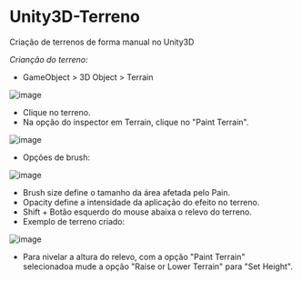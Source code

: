 # Unity3D-Terreno
Criação de terrenos de forma manual no Unity3D


*Crianção do terreno:*
  -  GameObject > 3D Object > Terrain


  ![image](https://user-images.githubusercontent.com/62676087/153896490-60fd916c-7371-44e1-b03d-34e4cc298bed.png)



  - Clique no terreno.
  - Na opção do inspector em Terrain, clique no "Paint Terrain".
  
   ![image](https://user-images.githubusercontent.com/62676087/153896803-a677b5a8-346b-40ca-b0b9-10e56ba3f8a5.png)

  - Opções de brush:
  
  ![image](https://user-images.githubusercontent.com/62676087/153897154-e82b11ae-8d0f-4fe6-8b9b-97014944a36f.png)

  - Brush size define o tamanho da área afetada pelo Pain.
  - Opacity define a intensidade da aplicação do efeito no terreno.
  - Shift + Botão esquerdo do mouse abaixa o relevo do terreno.
  - Exemplo de terreno criado:

  ![image](https://user-images.githubusercontent.com/62676087/153897284-1720080a-612c-4ed3-8e76-8a26de9aaa4f.png)
  
  - Para nivelar a altura do relevo, com a opção "Paint Terrain" selecionadoa mude a opção "Raise or Lower Terrain" para "Set Height".

  
